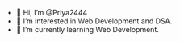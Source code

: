 - 👋 Hi, I’m @Priya2444
- 👀 I’m interested in Web Development and DSA.
- 🌱 I’m currently learning Web Development.

<!---
Priya2444/Priya2444 is a ✨ special ✨ repository because its `README.md` (this file) appears on your GitHub profile.
You can click the Preview link to take a look at your changes.
--->
